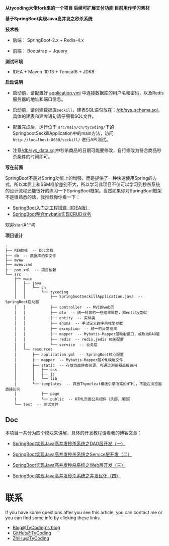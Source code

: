 **从tycoding大佬fork来的一个项目 后续可扩展支付功能 目前用作学习素材**

**基于SpringBoot实现Java高并发之秒杀系统**

**技术栈**

* 后端： SpringBoot-2.x + Redis-4.x

* 前端： Bootstrap + Jquery

**测试环境**

* IDEA + Maven-10.13 + Tomcat8 + JDK8

**启动说明**

* 启动前，请配置好 [application.yml](https://github.com/TyCoding/springboot-seckill/blob/master/src/main/resources/application.yml) 中连接数据库的用户名和密码，以及Redis服务器的地址和端口信息。

* 启动前，请创建数据库`seckill`，建表SQL语句放在：[/db/sys_schema.sql](https://github.com/TyCoding/springboot-seckill/blob/master/db/sys_schema.sql)。具体的建表和建库语句请仔细看SQL文件。

* 配置完成后，运行位于 `src/main/cn/tycoding/`下的SpringbootSeckillApplication中的main方法，访问 `http://localhost:8080/seckill/` 进行API测试。

* 注意[/db/sys_data.sql](https://github.com/TyCoding/springboot-seckill/blob/master/db/sys_data.sql)中秒杀商品的日期可能要修改，自行修改为符合商品秒杀条件的时间即可。

**写在前面**

SpringBoot不是对Spring功能上的增强，而是提供了一种快速使用Spring的方式，所以本质上和SSM框架差别不大，所以学习此项目不仅可以学习到秒杀系统的设计流程还能很好的练习一下SpringBoot框架。当然如果你对SpringBoot框架不是很熟悉的话，我推荐你你看一下：

* [SpringBoot入门之工程搭建（IDEA版）](http://tycoding.cn/2018/09/28/boot/spring-boot/)
* [SpringBoot整合mybatis实现CRUD业务](http://tycoding.cn/2018/09/30/boot/springboot-mybatis/)

欢迎star(#^.^#)


**项目设计**

```
.
├── README  -- Doc文档
├── db  -- 数据库约束文件
├── mvnw  
├── mvnw.cmd
├── pom.xml  -- 项目依赖
└── src
    ├── main
    │   ├── java
    │   │   └── cn
    │   │       └── tycoding
    │   │           ├── SpringbootSeckillApplication.java  -- SpringBoot启动器
    │   │           ├── controller  -- MVC的web层
    │   │           ├── dto  -- 统一封装的一些结果属性，和entity类似
    │   │           ├── entity  -- 实体类
    │   │           ├── enums  -- 手动定义的字典枚举参数
    │   │           ├── exception  -- 统一的异常结果
    │   │           ├── mapper  -- Mybatis-Mapper层映射接口，或称为DAO层
    │   │           ├── redis  -- redis,jedis 相关配置
    │   │           └── service  -- 业务层
    │   └── resources
    │       ├── application.yml  -- SpringBoot核心配置
    │       ├── mapper  -- Mybatis-Mapper层XML映射文件
    │       ├── static  -- 存放页面静态资源，可通过浏览器直接访问
    │       │   ├── css
    │       │   ├── js
    │       │   └── lib
    │       └── templates  -- 存放Thymeleaf模板引擎所需的HTML，不能在浏览器直接访问
    │           ├── page
    │           └── public  -- HTML页面公共组件（头部、尾部）
    └── test  -- 测试文件
```



## Doc

本项目一共分为四个模块来讲解，具体的开发教程请看我的博客文章：

* [SpringBoot实现Java高并发秒杀系统之DAO层开发（一）](http://tycoding.cn/2018/10/12/ssm/seckill-dao/)

* [SpringBoot实现Java高并发秒杀系统之Service层开发（二）](http://tycoding.cn/2018/10/13/ssm/seckill-service/)

* [SpringBoot实现Java高并发秒杀系统之Web层开发（三）](http://tycoding.cn/2018/10/14/ssm/seckill-web/)

* [SpringBoot实现Java高并发秒杀系统之并发优化（四）](http://tycoding.cn/2018/10/15/ssm/seckill/)



# 联系

If you have some questions after you see this article, you can contact me or you can find some info by clicking these links.

- [Blog@TyCoding's blog](http://www.tycoding.cn)
- [GitHub@TyCoding](https://github.com/TyCoding)
- [ZhiHu@TyCoding](https://www.zhihu.com/people/tomo-83-82/activities)
